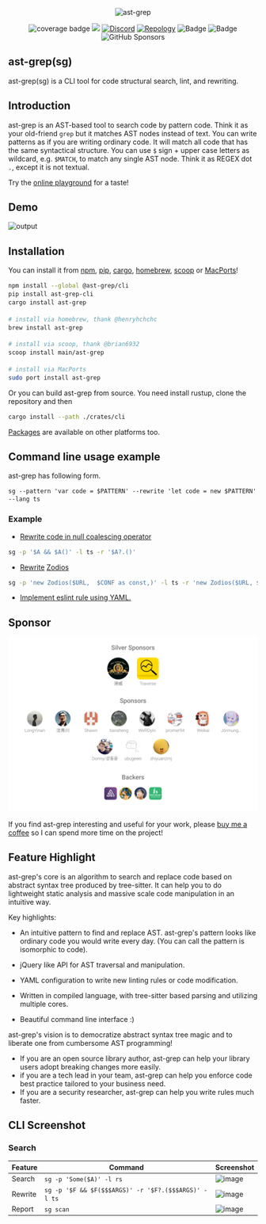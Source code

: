 <p align=center>
  <img src="https://ast-grep.github.io/logo.svg" alt="ast-grep"/>
</p>

<p align="center">
   <img src="https://github.com/ast-grep/ast-grep/actions/workflows/coverage.yaml/badge.svg" alt="coverage badge"/>
   <a href="https://app.codecov.io/gh/ast-grep/ast-grep"><img src="https://codecov.io/gh/ast-grep/ast-grep/branch/main/graph/badge.svg?token=37VX8H2EWV"/></a>
   <a href="https://discord.gg/4YZjf6htSQ" target="_blank"><img alt="Discord" src="https://img.shields.io/discord/1107749847722889217?label=Discord"></a>
   <a href="https://repology.org/project/ast-grep/versions" target="_blank"><img alt="Repology" src="https://repology.org/badge/tiny-repos/ast-grep.svg"></a>
   <img src="https://img.shields.io/github/stars/ast-grep/ast-grep?style=social" alt="Badge"/>
   <img src="https://img.shields.io/github/forks/ast-grep/ast-grep?style=social" alt="Badge"/>
   <img alt="GitHub Sponsors" src="https://img.shields.io/github/sponsors/HerringtonDarkholme?style=social">
</p>


## ast-grep(sg)

ast-grep(sg) is a CLI tool for code structural search, lint, and rewriting.

## Introduction
ast-grep is an AST-based tool to search code by pattern code. Think it as your old-friend `grep` but it matches AST nodes instead of text.
You can write patterns as if you are writing ordinary code. It will match all code that has the same syntactical structure.
You can use `$` sign + upper case letters as wildcard, e.g. `$MATCH`, to match any single AST node. Think it as REGEX dot `.`, except it is not textual.

Try the [online playground](https://ast-grep.github.io/playground.html) for a taste!

## Demo

![output](https://user-images.githubusercontent.com/2883231/183275066-8d9c342f-46cb-4fa5-aa4e-b98aac011869.gif)

## Installation
You can install it from [npm](https://docs.npmjs.com/downloading-and-installing-node-js-and-npm), [pip](https://pypi.org/), [cargo](https://doc.rust-lang.org/cargo/getting-started/installation.html), [homebrew](https://brew.sh/), [scoop](https://scoop.sh/) or [MacPorts](https://www.macports.org)!

```bash
npm install --global @ast-grep/cli
pip install ast-grep-cli
cargo install ast-grep

# install via homebrew, thank @henryhchchc
brew install ast-grep

# install via scoop, thank @brian6932
scoop install main/ast-grep

# install via MacPorts
sudo port install ast-grep
```
Or you can build ast-grep from source. You need install rustup, clone the repository and then
```bash
cargo install --path ./crates/cli
```
[Packages](https://repology.org/project/ast-grep/versions) are available on other platforms too.

## Command line usage example

ast-grep has following form.
```
sg --pattern 'var code = $PATTERN' --rewrite 'let code = new $PATTERN' --lang ts
```

### Example

* [Rewrite code in null coalescing operator](https://twitter.com/Hchan_mgn/status/1547061516993699841?s=20&t=ldDoj4U2nq-FRKQkU5GWXA)

```bash
sg -p '$A && $A()' -l ts -r '$A?.()'
```

* [Rewrite](https://twitter.com/Hchan_mgn/status/1561802312846278657) [Zodios](https://github.com/ecyrbe/zodios#migrate-to-v8)
```bash
sg -p 'new Zodios($URL,  $CONF as const,)' -l ts -r 'new Zodios($URL, $CONF)' -i
```

* [Implement eslint rule using YAML.](https://twitter.com/Hchan_mgn/status/1560108625460355073)


## Sponsor
![Sponsors](https://raw.githubusercontent.com/HerringtonDarkholme/sponsors/main/sponsorkit/sponsors.svg)

If you find ast-grep interesting and useful for your work, please [buy me a coffee](https://github.com/sponsors/HerringtonDarkholme)
so I can spend more time on the project!

## Feature Highlight

ast-grep's core is an algorithm to search and replace code based on abstract syntax tree produced by tree-sitter.
It can help you to do lightweight static analysis and massive scale code manipulation in an intuitive way.

Key highlights:

* An intuitive pattern to find and replace AST.
ast-grep's pattern looks like ordinary code you would write every day. (You can call the pattern is isomorphic to code).

* jQuery like API for AST traversal and manipulation.

* YAML configuration to write new linting rules or code modification.

* Written in compiled language, with tree-sitter based parsing and utilizing multiple cores.

* Beautiful command line interface :)

ast-grep's vision is to democratize abstract syntax tree magic and to liberate one from cumbersome AST programming!

* If you are an open source library author, ast-grep can help your library users adopt breaking changes more easily.
* if you are a tech lead in your team, ast-grep can help you enforce code best practice tailored to your business need.
* If you are a security researcher, ast-grep can help you write rules much faster.


## CLI Screenshot

### Search
| Feature | Command | Screenshot |
| ------- | ------- | ---------- |
| Search  | `sg -p 'Some($A)' -l rs` | ![image](https://github.com/ast-grep/ast-grep/assets/2883231/002db3a2-8a79-4838-ad5c-563634183c3f) |
| Rewrite | `sg -p '$F && $F($$$ARGS)' -r '$F?.($$$ARGS)' -l ts` | ![image](https://github.com/ast-grep/ast-grep/assets/2883231/ad9394d8-3aea-4b96-8d54-6e01f06174d2)|
| Report  | `sg scan` | ![image](https://user-images.githubusercontent.com/2883231/187094977-fd544d4b-64de-4bba-8bea-8c0de047b352.png) |
